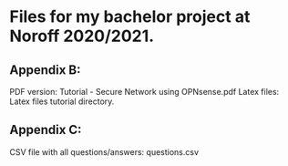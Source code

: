 # Files for my bachelor project at Noroff 2020/2021.

## Appendix B:
PDF version: Tutorial - Secure Network using OPNsense.pdf
Latex files: Latex files tutorial directory.

## Appendix C:
CSV file with all questions/answers: questions.csv